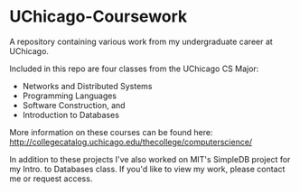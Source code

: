 # UChicago-Coursework
A repository containing various work from my undergraduate career at UChicago.

Included in this repo are four classes from the UChicago CS Major:
+ Networks and Distributed Systems
+ Programming Languages
+ Software Construction, and
+ Introduction to Databases

More information on these courses can be found here: http://collegecatalog.uchicago.edu/thecollege/computerscience/

In addition to these projects I've also worked on MIT's SimpleDB project for my Intro. to Databases class. If you'd like to view my work, please contact me or request access.
